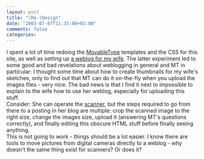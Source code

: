 ```yaml
---
layout: post
title: "(Re-)Design"
date: "2003-07-07T11:35:00+01:00"
comments: false
categories: 
---
```


<p>I spent a lot of time redoing the <a href="http://www.movabletype.org">MovableType</a> templates and the CSS for this site, as well as setting up <a href="http://www.maddogsandmore.org/blog/mt">a weblog for my wife</a>. The latter experiment led to some good and bad revelations about weblogging in general and MT in particular: I thought some time about how to create thumbnails for my wife's sketches, only to find out that MT can do it on-the-fly when you upload the images files - very nice. The bad news is that I find it next to impossible to explain to the wife how to use her weblog, especially for uploading this stuff.<br />
Consider: She can operate the <a href="http://www.usa.canon.com/html/conCprProductDetail.jsp?modelid=6624&section=10217">scanner</a>, but the steps required to go from there to a posting in her blog are multiple: crop the scanned image to the right size, change the images size, upload it (answering MT's questions correctly), and finally editing this obscure HTML stuff before finally seeing anything.<br />
This is not going to work - things should be a lot easier. I know there are tools to move pictures from digital cameras directly to a weblog - why doesn't the same thing exist for scanners? Or does it?</p>

